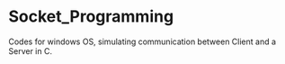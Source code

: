 # Socket_Programming
Codes for windows OS, simulating communication between Client and a Server in C.
